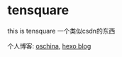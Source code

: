 # tensquare
this is tensquare 
一个类似csdn的东西

个人博客: [oschina](https://my.oschina.net/u/3152087), [hexo blog](http://wooo.io/#/)
